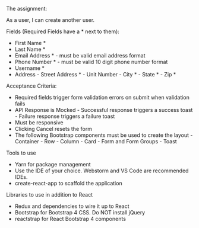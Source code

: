 ﻿The assignment:

As a user, I can create another user.

Fields (Required Fields have a * next to them):
- First Name *
- Last Name *
- Email Address *
                - must be valid email address format
- Phone Number *
                - must be valid 10 digit phone number format
- Username *
- Address
                - Street Address *
                - Unit Number 
                - City *
                - State *
                - Zip *

Acceptance Criteria:
- Required fields trigger form validation errors on submit when validation fails
- API Response is Mocked
                - Successful response triggers a success toast
                - Failure response triggers a failure toast
- Must be responsive
- Clicking Cancel resets the form
- The following Bootstrap components must be used to create the layout
                - Container
                - Row
                - Column
                - Card
                - Form and Form Groups
                - Toast

Tools to use
- Yarn for package management
- Use the IDE of your choice. Webstorm and VS Code are recommended IDEs.
- create-react-app to scaffold the application

Libraries to use in addition to React
- Redux and dependencies to wire it up to React
- Bootstrap for Bootstrap 4 CSS. Do NOT install jQuery
- reactstrap for React Bootstrap 4 components



